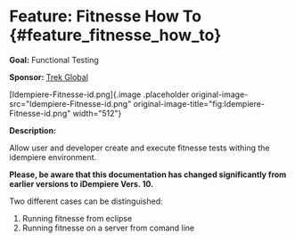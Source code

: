 # **Feature:** Fitnesse How To {#feature_fitnesse_how_to}

**Goal:** Functional Testing

**Sponsor:** [Trek Global](Sponsor:Trek_Global "wikilink")

[Idempiere-Fitnesse-id.png]{.image .placeholder
original-image-src="Idempiere-Fitnesse-id.png"
original-image-title="fig:Idempiere-Fitnesse-id.png" width="512"}

**Description:**

Allow user and developer create and execute fitnesse tests withing the
idempiere environment.

**Please, be aware that this documentation has changed significantly
from earlier versions to iDempiere Vers. 10.**

Two different cases can be distinguished:

1.  Running fitnesse from eclipse
2.  Running fitnesse on a server from comand line


